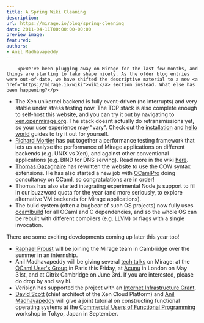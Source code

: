 ```yaml
---
title: A Spring Wiki Cleaning
description:
url: https://mirage.io/blog/spring-cleaning
date: 2011-04-11T00:00:00-00:00
preview_image:
featured:
authors:
- Anil Madhavapeddy
---
```



        <p>We've been plugging away on Mirage for the last few months, and things are starting to take shape nicely. As the older blog entries were out-of-date, we have shifted the descriptive material to a new <a href="https://mirage.io/wiki">wiki</a> section instead. What else has been happening?</p>
<ul>
<li>The Xen unikernel backend is fully event-driven (no interrupts) and very stable under stress testing now. The TCP stack is also complete enough to self-host this website, and you can try it out by navigating to <a href="http://xen.openmirage.org - [1 Client error: Timeout was reached]">xen.openmirage.org</a>. The stack doesnt actually do retransmissions yet, so your user experience may &quot;vary&quot;. Check out the <a href="https://mirage.io/wiki/install">installation</a> and <a href="https://mirage.io/wiki/hello-world">hello world</a> guides to try it out for yourself.
</li>
<li><a href="http://www.cs.nott.ac.uk/~rmm/ - [403 Forbidden]">Richard Mortier</a> has put together a performance testing framework that lets us analyse the performance of Mirage applications on different backends (e.g. UNIX vs Xen), and against other conventional applications (e.g. BIND for DNS serving). Read more in the wiki <a href="https://mirage.io/wiki/performance">here</a>.
</li>
<li><a href="http://gazagnaire.org - [1 Client error: Timeout was reached]">Thomas Gazagnaire</a> has rewritten the website to use the COW syntax extensions. He has also started a new job with <a href="http://www.ocamlpro.com/">OCamlPro</a> doing consultancy on OCaml, so congratulations are in order!
</li>
<li>Thomas has also started integrating experimental Node.js support to fill in our buzzword quota for the year (and more seriously, to explore alternative VM backends for Mirage applications).
</li>
<li>The build system (often a bugbear of such OS projects) now fully uses <a href="https://github.com/ocaml/ocamlbuild">ocamlbuild</a> for all OCaml and C dependencies, and so the whole OS can be rebuilt with different compilers (e.g. LLVM) or flags with a single invocation.
</li>
</ul>
<p>There are some exciting developments coming up later this year too!</p>
<ul>
<li><a href="https://github.com/raphael-proust">Raphael Proust</a> will be joining the Mirage team in Cambridge over the summer in an internship.
</li>
<li>Anil Madhavapeddy will be giving several <a href="https://mirage.io/wiki/talks">tech talks</a> on Mirage: at the <a href="https://forge.ocamlcore.org/plugins/mediawiki/wiki/ocaml-meeting/index.php/OCamlMeeting2011 - [404 Not Found]">OCaml User's Group</a> in Paris this Friday, at <a href="http://acunu.com - [1 Client error: Couldn't resolve host name]">Acunu</a> in London on May 31st, and at Citrix Cambridge on June 3rd. If you are interested, please do drop by and say hi.
</li>
<li>Verisign has supported the project with an <a href="http://www.marketwire.com/press-release/Verisign-Announces-Winners-of-Grants-Aimed-at-Strengthening-Internet-Infrastructure-NASDAQ-VRSN-1412893.htm">Internet Infrastructure Grant</a>.
</li>
<li><a href="http://dave.recoil.org - [1 Client error: SSL connect error]">David Scott</a> (chief architect of the Xen Cloud Platform) and <a href="http://anil.recoil.org">Anil Madhavapeddy</a> will give a joint tutorial on constructing functional operating systems at the <a href="http://cufp.org">Commercial Users of Functional Programming</a> workshop in Tokyo, Japan in September.
</li>
</ul>

      
